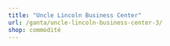 ```yaml
---
title: "Uncle Lincoln Business Center"
url: /ganta/uncle-lincoln-business-center-3/
shop: commodité
---
```

